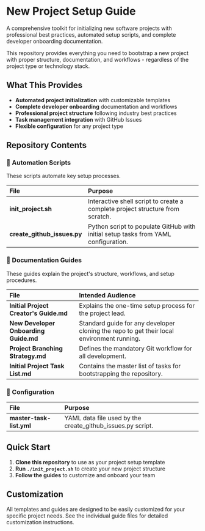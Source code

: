 # **New Project Setup Guide**

A comprehensive toolkit for initializing new software projects with professional best practices, automated setup scripts, and complete developer onboarding documentation.

This repository provides everything you need to bootstrap a new project with proper structure, documentation, and workflows - regardless of the project type or technology stack.

## **What This Provides**

- **Automated project initialization** with customizable templates
- **Complete developer onboarding** documentation and workflows
- **Professional project structure** following industry best practices
- **Task management integration** with GitHub Issues
- **Flexible configuration** for any project type

## **Repository Contents**

### **🚀 Automation Scripts**

These scripts automate key setup processes.

| File | Purpose |
| :---- | :---- |
| **init\_project.sh** | Interactive shell script to create a complete project structure from scratch. |
| **create\_github\_issues.py** | Python script to populate GitHub with initial setup tasks from YAML configuration. |

### **📖 Documentation Guides**

These guides explain the project's structure, workflows, and setup procedures.

| File | Intended Audience |
| :---- | :---- |
| **Initial Project Creator's Guide.md** | Explains the one-time setup process for the project lead. |
| **New Developer Onboarding Guide.md** | Standard guide for any developer cloning the repo to get their local environment running. |
| **Project Branching Strategy.md** | Defines the mandatory Git workflow for all development. |
| **Initial Project Task List.md** | Contains the master list of tasks for bootstrapping the repository. |

### **📝 Configuration**

| File | Purpose |
| :---- | :---- |
| **master-task-list.yml** | YAML data file used by the create\_github\_issues.py script. |

## **Quick Start**

1. **Clone this repository** to use as your project setup template
2. **Run `./init_project.sh`** to create your new project structure
3. **Follow the guides** to customize and onboard your team

## **Customization**

All templates and guides are designed to be easily customized for your specific project needs. See the individual guide files for detailed customization instructions.

